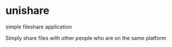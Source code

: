 # unishare
simple fileshare application

Simply share files with other people who are on the same platform
